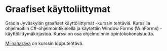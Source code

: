 # Graafiset käyttoliittymat

Gradia Jyväskylän graafiset käyttöliittymät -kurssin tehtäviä. Kurssilla ohjelmoitiin C#-ohjelmointikielellä ja käytettiin Window Forms (WinForms) -käyttöliittymäkirjastoa. Kurssi on osa ohjelmoinnin opintokokonaisuutta. 

[Miinaharava](https://github.com/hevelatt/coursework/tree/main/graafiset-kayttoliittymat-2021/Kiitettava_17_Miinaharava) on kurssin lopputehtävä.
